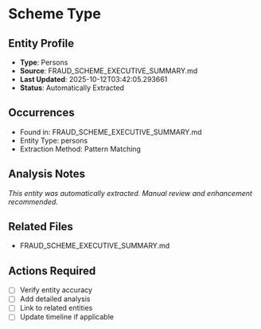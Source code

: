 # Scheme Type

## Entity Profile
- **Type**: Persons
- **Source**: FRAUD_SCHEME_EXECUTIVE_SUMMARY.md
- **Last Updated**: 2025-10-12T03:42:05.293661
- **Status**: Automatically Extracted

## Occurrences
- Found in: FRAUD_SCHEME_EXECUTIVE_SUMMARY.md
- Entity Type: persons
- Extraction Method: Pattern Matching

## Analysis Notes
*This entity was automatically extracted. Manual review and enhancement recommended.*

## Related Files
- FRAUD_SCHEME_EXECUTIVE_SUMMARY.md

## Actions Required
- [ ] Verify entity accuracy
- [ ] Add detailed analysis
- [ ] Link to related entities
- [ ] Update timeline if applicable
